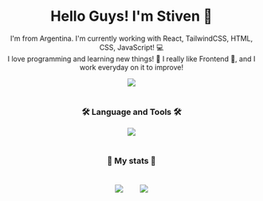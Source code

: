<div align="center">
  <h1>Hello Guys! I'm Stiven 🦎</h1>
  <p>
   I'm from Argentina. I'm currently working with React, TailwindCSS, HTML, CSS, JavaScript! 💻<br>
  I love programming and learning new things! 🚀 I really like Frontend 🎨, and I work everyday on it to improve!</p>
  <a href="https://www.linkedin.com/in/airtor-stiven-vusanovich-2a6358261/" target="_blank">
    <img src="https://img.shields.io/badge/LinkedIn-0077B5?style=for-the-badge&logo=linkedin&logoColor=white" />
  </a>
</div>
<div align="center">
  <br>
  <h3> 🛠️ Language and Tools 🛠️</h2>
  <img src="https://skillicons.dev/icons?i=js,react,py,html,css,tailwind,sass,git,vite,figma,nodejs,ts,nextjs,electron" />
</div>
<div align="center">
  <br>
  <h3> 🚀 My stats 🚀</h2>
  <br>
  <img align="center" src="https://github-readme-stats-alpha-livid.vercel.app/api?username=StivenCodess&show_icons=true&theme=dracula&hide_border=true&border_radius=20"/>
  <span>ㅤㅤ</span>
  <img align="center" src="https://github-readme-stats-alpha-livid.vercel.app/api/top-langs/?username=StivenCodess&theme=dracula&hide_border=true&border_radius=20&layout=compact"/>
</div>



